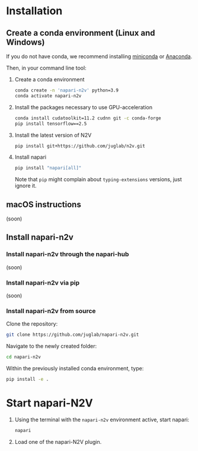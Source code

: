 
# Installation

## Create a conda environment (Linux and Windows)

If you do not have conda, we recommend installing [miniconda](https://docs.conda.io/en/latest/miniconda.html) or [Anaconda](https://www.anaconda.com/).

Then, in your command line tool:

1. Create a conda environment
    
    ```bash
    conda create -n 'napari-n2v' python=3.9
    conda activate napari-n2v
    ```
    
2. Install the packages necessary to use GPU-acceleration
    
    ```bash
    conda install cudatoolkit=11.2 cudnn git -c conda-forge
    pip install tensorflow==2.5
    ```
    
3. Install the latest version of N2V
    
    ```bash
    pip install git+https://github.com/juglab/n2v.git
    ```
    
4. Install napari
    
    ```bash
    pip install "napari[all]"
    ```
   
   Note that `pip` might complain about `typing-extensions` versions, just ignore it.


## macOS instructions

(soon)

## Install napari-n2v

### Install napari-n2v through the napari-hub
<!---

Check-out the instructions on [installing plugins via the napari hub](https://napari.org/stable/plugins/find_and_install_plugin.html). 
This step is performed after [starting napari](#start-napari-n2v).
-->
(soon)

### Install napari-n2v via pip
<!---

Within the previously installed conda environment, type:

```bash
pip install napari-n2v
```
--->
(soon)

### Install napari-n2v from source

Clone the repository:
```bash
git clone https://github.com/juglab/napari-n2v.git
```

Navigate to the newly created folder:
```bash
cd napari-n2v
```

Within the previously installed conda environment, type:

```bash
pip install -e .
```

# Start napari-N2V

1. Using the terminal with the `napari-n2v` environment active, start napari:
    
    ```bash
    napari
    ```
    
2. Load one of the napari-N2V plugin.